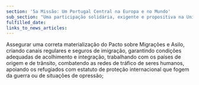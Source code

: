 ```yaml
---
section: '5a Missão: Um Portugal Central na Europa e no Mundo'
sub_section: "Uma participação solidária, exigente e propositiva na União Europeia"
fulfilled_date:
links_to_news_articles:
---
```


Assegurar uma correta materialização do Pacto sobre Migrações e Asilo, criando canais regulares e seguros de imigração, garantindo condições adequadas de acolhimento e integração, trabalhando com os países de origem e de trânsito, combatendo as redes de tráfico de seres humanos, apoiando os refugiados com estatuto de proteção internacional que fogem da guerra ou de situações de opressão;